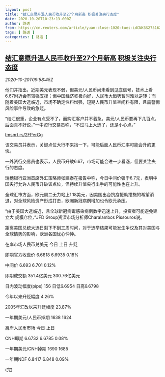 ```yaml
---
layout: post
title: "结汇意愿升温人民币收升至27个月新高 积极关注央行态度"
date: 2020-10-20T10:23:13.000Z
author: 路透
from: https://cn.reuters.com/article/yuan-close-1020-tues-idCNKBS27516Z
tags: [ 路透 ]
categories: [ 路透 ]
---
```

<!--1603189393000-->
[结汇意愿升温人民币收升至27个月新高 积极关注央行态度](https://cn.reuters.com/article/yuan-close-1020-tues-idCNKBS27516Z)
------

<div>
<div><i>2020-10-20T09:58:45Z</i></div><p>他们并指出，近期美元表现不弱，但美元/人民币尚未看到见底信号，技术上看6.67附近会有较强支撑；但中国经济积极向好，人民币大趋势暂时难以逆转；而随着美国大选临近，市场不确定性料增强，短期人民币升值空间料有限，且需警惕风险事件导致的急贬。</p><p>“结汇很重，企业有点受不了，而购汇客户并不着急，美元/人民币要再下几百点，后面真不好说，”一中资行交易员称，“不过马上大选了，还是小心点。”</p><p><a href="https://tmsnrt.rs/2FPerGg">tmsnrt.rs/2FPerGg</a></p><p>该交易员并表示，关键点位大行不来挡一下，可能后面人民币汇率可能会升的更快。</p><p>一外资行交易员也表示，人民币升破6.67，市场可能会进一步看涨，但要关注央行的态度。</p><p>瑞穗银行亚洲首席外汇策略师张建泰在报告中称，今日中间价强于6.7元，表明中国央行允许人民币升破该点位，但持续升值央行出手的可能性也在上升。</p><p>全球汇市方面，欧元周二无力站上1.18美元，因美国出台抗疫援助措施的希望消退，对全球风险资产形成打击，欧洲新冠病例增加也令欧元承压。</p><p>“由于美国大选临近，且全球新冠病毒感染病例数字迅速上升，投资者可能避免建立大 规模仓位，”JFD Group资深市场分析师Charalambos Pissouros说。</p><p>距离美国总统大选日剩下不到三周时间，对于选举结果可能发生争议及其对美国与全球情势的影响，欧洲各国忧心忡忡。</p><p>在岸市场人民币兑美元 今日 上日 升贬</p><p>即期官方收盘价 6.6818 6.6935 0.18%</p><p>中间价 6.693 6.701 0.12%</p><p>即期成交额 351.4亿美元 300.76亿美元</p><p>日内波动幅度(pips) 156 日低6.6954 日高6.6798</p><p>今年以来升贬幅度 4.26%</p><p>2005年汇改以来升贬幅度 23.87%</p><p>一年期美元/人民币掉期 1638 1624</p><p>离岸人民币市场 今日 上日</p><p>CNH即期 6.6732 6.6785 0.08%</p><p>一年期美元/CNH掉期 1690 1685</p><p>一年期NDF 6.8417 6.848 0.09%</p><p>(完)</p>
</div>
